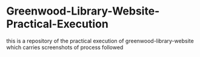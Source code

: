 # Greenwood-Library-Website-Practical-Execution
this is a repository of the practical execution of greenwood-library-website which carries screenshots of process followed
